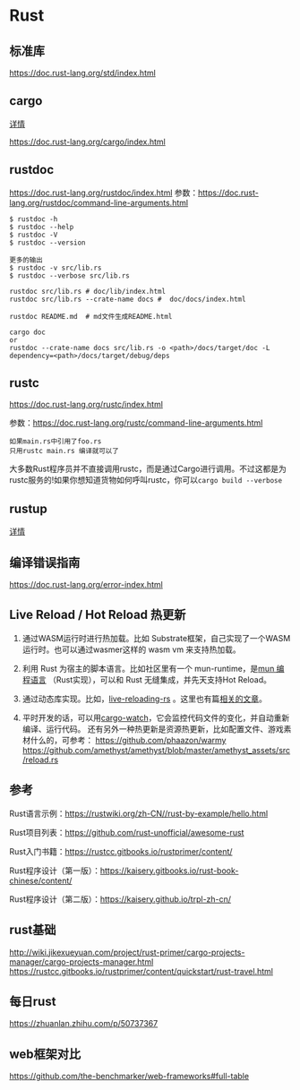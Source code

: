 # Rust

## 标准库
https://doc.rust-lang.org/std/index.html

## cargo
[详情](cargo.md)

https://doc.rust-lang.org/cargo/index.html

## rustdoc
https://doc.rust-lang.org/rustdoc/index.html
参数：https://doc.rust-lang.org/rustdoc/command-line-arguments.html
```
$ rustdoc -h
$ rustdoc --help
$ rustdoc -V
$ rustdoc --version

更多的输出
$ rustdoc -v src/lib.rs
$ rustdoc --verbose src/lib.rs

rustdoc src/lib.rs # doc/lib/index.html
rustdoc src/lib.rs --crate-name docs #  doc/docs/index.html

rustdoc README.md  # md文件生成README.html

cargo doc
or
rustdoc --crate-name docs src/lib.rs -o <path>/docs/target/doc -L
dependency=<path>/docs/target/debug/deps
```
## rustc
https://doc.rust-lang.org/rustc/index.html

参数：https://doc.rust-lang.org/rustc/command-line-arguments.html
```
如果main.rs中引用了foo.rs
只用rustc main.rs 编译就可以了

```
大多数Rust程序员并不直接调用rustc，而是通过Cargo进行调用。不过这都是为rustc服务的!如果你想知道货物如何呼叫rustc，你可以`cargo build --verbose`

## rustup
[详情](rustup.md)

## 编译错误指南
https://doc.rust-lang.org/error-index.html

## Live Reload / Hot Reload 热更新

1. 通过WASM运行时进行热加载。比如 Substrate框架，自己实现了一个WASM运行时。也可以通过wasmer这样的 wasm vm 来支持热加载。
2. 利用 Rust 为宿主的脚本语言。比如社区里有一个 mun-runtime，是[mun 编程语言](https://github.com/mun-lang/mun) （Rust实现），可以和 Rust 无缝集成，并先天支持Hot Reload。

3. 通过动态库实现。比如，[live-reloading-rs](https://github.com/porglezomp-misc/live-reloading-rs) 。这里也有篇[相关的文章](https://silverweed.github.io/Rust_game_programming_code_hotloading/)。

4. 平时开发的话，可以用[cargo-watch](https://github.com/passcod/cargo-watch)，它会监控代码文件的变化，并自动重新编译、运行代码。
还有另外一种热更新是资源热更新，比如配置文件、游戏素材什么的，可参考：
https://github.com/phaazon/warmy
https://github.com/amethyst/amethyst/blob/master/amethyst_assets/src/reload.rs

## 参考
Rust语言示例：https://rustwiki.org/zh-CN//rust-by-example/hello.html

Rust项目列表：https://github.com/rust-unofficial/awesome-rust

Rust入门书籍：https://rustcc.gitbooks.io/rustprimer/content/

Rust程序设计（第一版）：https://kaisery.gitbooks.io/rust-book-chinese/content/

Rust程序设计（第二版）：https://kaisery.github.io/trpl-zh-cn/

## rust基础
http://wiki.jikexueyuan.com/project/rust-primer/cargo-projects-manager/cargo-projects-manager.html
https://rustcc.gitbooks.io/rustprimer/content/quickstart/rust-travel.html

## 每日rust
https://zhuanlan.zhihu.com/p/50737367

## web框架对比
https://github.com/the-benchmarker/web-frameworks#full-table